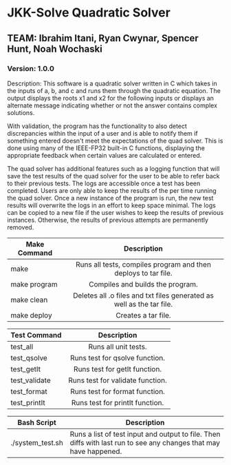 # JKK-Solve Quadratic Solver
## TEAM: Ibrahim Itani, Ryan Cwynar, Spencer Hunt, Noah Wochaski
### Version: 1.0.0

Description: This software is a quadratic solver written in C which takes in the inputs of a, b, and c and runs them through the quadratic equation. The output displays the roots x1 and x2 for the following inputs or displays an alternate message indicating whether or not the answer contains complex solutions.

With validation, the program has the functionality to also detect discrepancies within the input of a user and is able to notify them if something entered doesn't meet the expectations of the quad solver. This is done using many of the IEEE-FP32 built-in C functions, displaying the appropriate feedback when certain values are calculated or entered.

The quad solver has additional features such as a logging function that will save the test results of the quad solver for the user to be able to refer back to their previous tests. The logs are accessible once a test has been completed. Users are only able to keep the results of the per time running the quad solver. Once a new instance of the program is run, the new test results will overwrite the logs in an effort to keep space minimal. The logs can be copied to a new file if the user wishes to keep the results of previous instances. Otherwise, the results of previous attempts are permanently removed.

| Make Command   | Description                                                             |
|-------------------------|:--------------------------------------------------------------:|
| make                    | Runs all tests, compiles program and then deploys to tar file. |
| make program            | Compiles and builds the program.                               |
| make clean | Deletes all .o files and txt files generated as well as the tar file.|      |
| make deploy             | Creates a tar file.                                            |

| Test Command   | Description                    |
|---------------------------|:-------------------:|
| test_all    | Runs all unit tests.              |
| test_qsolve | Runs test for qsolve function.    |
| test_getIt | Runs test for getIt function.      |
| test_validate | Runs test for validate function.|
| test_format | Runs test for format function.    |
| test_printIt | Runs test for printIt function.  |

| Bash Script | Description |
|-------------|-------------|
|./system_test.sh| Runs a list of test input and output to file. Then diffs with last run to see any changes that may have happened.|
